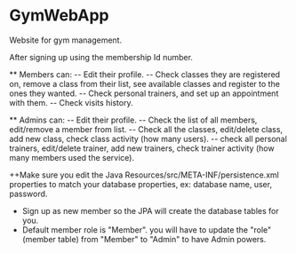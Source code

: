 # GymWebApp

Website for gym management. 

After signing up using the membership Id number.

** Members can:
-- Edit their profile.
-- Check classes they are registered on, remove a class from their list, see available classes and register to the ones they wanted.
-- Check personal trainers, and set up an appointment with them.
-- Check visits history.

** Admins can:
-- Edit their profile.
-- Check the list of all members, edit/remove a member from list.
-- Check all the classes, edit/delete class, add new class, check class activity (how many users).
-- check all personal trainers, edit/delete trainer, add new trainers, check trainer activity (how many members used the service). 

++Make sure you edit the Java Resources/src/META-INF/persistence.xml properties to match your database properties, ex: database name, user, password.

- Sign up as new member so the JPA will create the database tables for you.
- Default member role is "Member". you will have to update the "role" (member table) from "Member" to "Admin" to have Admin powers.
